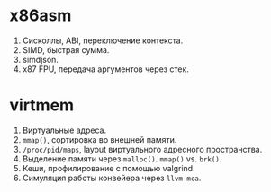 # x86asm
1. Сисколлы, ABI, переключение контекста.
1. SIMD, быстрая сумма.
1. simdjson.
1. x87 FPU, передача аргументов через стек.

# virtmem
1. Виртуальные адреса.
1. `mmap()`, сортировка во внешней памяти.
1. `/proc/pid/maps`, layout виртуального адресного пространства.
1. Выделение памяти через `malloc()`. `mmap()` vs. `brk()`.
1. Кеши, профилирование с помощью valgrind.
1. Симуляция работы конвейера через `llvm-mca`.
